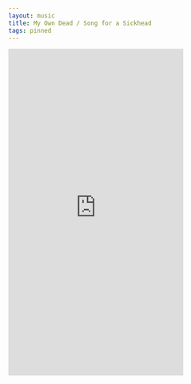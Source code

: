 ```yaml
---
layout: music
title: My Own Dead / Song for a Sickhead
tags: pinned
---
```


<iframe style="border: 0; width: 350px; height: 655px;" src="https://bandcamp.com/EmbeddedPlayer/album=1966575264/size=large/bgcol=333333/linkcol=9a64ff/transparent=true/" seamless><a href="https://blackends.bandcamp.com/album/my-own-dead-song-for-a-sickhead">My Own Dead / Song for a Sickhead by Black Ends</a></iframe>

